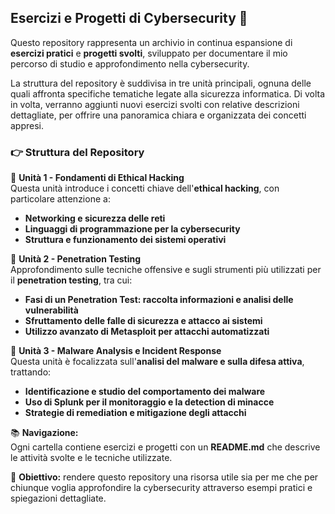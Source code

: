 ## Esercizi e Progetti di Cybersecurity 🔐

Questo repository rappresenta un archivio in continua espansione di **esercizi pratici** e **progetti svolti**, sviluppato per documentare il mio percorso di studio e approfondimento nella cybersecurity.

La struttura del repository è suddivisa in tre unità principali, ognuna delle quali affronta specifiche tematiche legate alla sicurezza informatica. Di volta in volta, verranno aggiunti nuovi esercizi svolti con relative descrizioni dettagliate, per offrire una panoramica chiara e organizzata dei concetti appresi.

### 👉 Struttura del Repository  

🔹 **Unità 1 - Fondamenti di Ethical Hacking**  
Questa unità introduce i concetti chiave dell'**ethical hacking**, con particolare attenzione a:  
- **Networking e sicurezza delle reti**  
- **Linguaggi di programmazione per la cybersecurity**  
- **Struttura e funzionamento dei sistemi operativi**   

🔹 **Unità 2 - Penetration Testing**  
Approfondimento sulle tecniche offensive e sugli strumenti più utilizzati per il **penetration testing**, tra cui:  
- **Fasi di un Penetration Test: raccolta informazioni e analisi delle vulnerabilità**  
- **Sfruttamento delle falle di sicurezza e attacco ai sistemi**  
- **Utilizzo avanzato di Metasploit per attacchi automatizzati**   

🔹 **Unità 3 - Malware Analysis e Incident Response**  
Questa unità è focalizzata sull'**analisi del malware e sulla difesa attiva**, trattando:  
- **Identificazione e studio del comportamento dei malware**  
- **Uso di Splunk per il monitoraggio e la detection di minacce**  
- **Strategie di remediation e mitigazione degli attacchi**  

📚 **Navigazione:**  
Ogni cartella contiene esercizi e progetti con un **README.md** che descrive le attività svolte e le tecniche utilizzate.  

🚀 **Obiettivo:** rendere questo repository una risorsa utile sia per me che per chiunque voglia approfondire la cybersecurity attraverso esempi pratici e spiegazioni dettagliate. 


